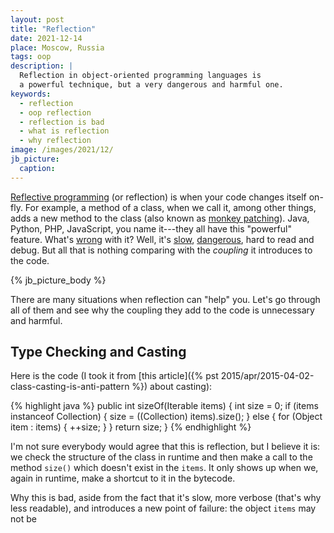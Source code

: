 ```yaml
---
layout: post
title: "Reflection"
date: 2021-12-14
place: Moscow, Russia
tags: oop
description: |
  Reflection in object-oriented programming languages is 
  a powerful technique, but a very dangerous and harmful one.
keywords:
  - reflection
  - oop reflection
  - reflection is bad
  - what is reflection
  - why reflection
image: /images/2021/12/
jb_picture:
  caption:
---
```


[Reflective programming](https://en.wikipedia.org/wiki/Reflective_programming) (or reflection) is 
when your code changes itself on-fly. For example, a method of a class, when we call it,
among other things, adds a new method to the class 
(also known as [monkey patching](https://en.wikipedia.org/wiki/Monkey_patch)). 
Java, Python, PHP, JavaScript, you name it---they
all have this "powerful" feature. What's 
[wrong](https://softwareengineering.stackexchange.com/questions/193526) with it? 
Well, it's 
[slow](https://mattwarren.org/2016/12/14/Why-is-Reflection-slow/), 
[dangerous](https://owasp.org/www-community/vulnerabilities/Unsafe_use_of_Reflection),
hard to read and debug.
But all that is nothing comparing with the _coupling_ it introduces to the code.

<!--more-->

{% jb_picture_body %}

There are many situations when reflection can "help" you.
Let's go through all of them and see why the coupling they add to the code is
unnecessary and harmful.

## Type Checking and Casting

Here is the code (I took it from 
[this article]({% pst 2015/apr/2015-04-02-class-casting-is-anti-pattern %}) 
about casting):

{% highlight java %}
public int sizeOf(Iterable items) {
  int size = 0;
  if (items instanceof Collection) {
    size = ((Collection) items).size();
  } else {
    for (Object item : items) {
      ++size;
    }
  }
  return size;
}
{% endhighlight %}

I'm not sure everybody would agree that this is reflection, but I believe
it is: we check the structure of the class in runtime and then make 
a call to the method `size()` which doesn't exist in the `items`. It only
shows up when we, again in runtime, make a shortcut to it in the bytecode.

Why this is bad, aside from the fact that it's slow, more verbose
(that's why less readable), and introduces a new point of failure: the 
object `items` may not be 













